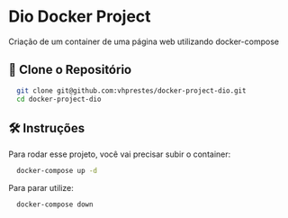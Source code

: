 
# Dio Docker Project

Criação de um container de uma página web utilizando docker-compose


## 📌️ Clone o Repositório 


```bash
  git clone git@github.com:vhprestes/docker-project-dio.git
  cd docker-project-dio
```

## 🛠️ Instruções 

Para rodar esse projeto, você vai precisar subir o container: 

```bash
  docker-compose up -d
```

Para parar utilize:

```bash
  docker-compose down
```


